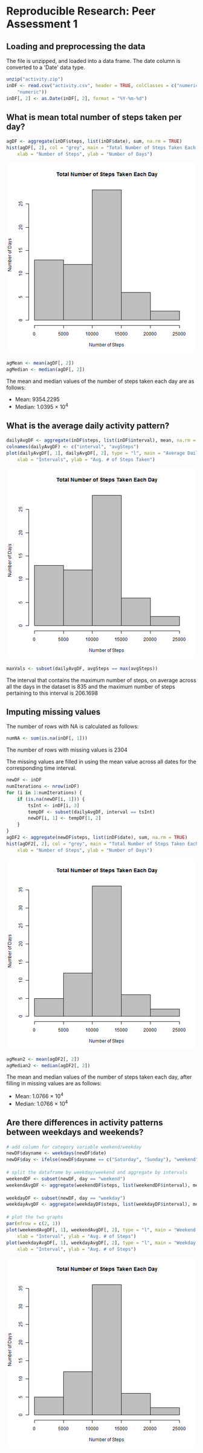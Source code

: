# Reproducible Research: Peer Assessment 1


## Loading and preprocessing the data
The file is unzipped, and loaded into a data frame.  The date column is converted to a 'Date' data type.

```r
unzip("activity.zip")
inDF <- read.csv("activity.csv", header = TRUE, colClasses = c("numeric", "character", 
    "numeric"))
inDF[, 2] <- as.Date(inDF[, 2], format = "%Y-%m-%d")
```



## What is mean total number of steps taken per day?

```r
agDF <- aggregate(inDF$steps, list(inDF$date), sum, na.rm = TRUE)
hist(agDF[, 2], col = "grey", main = "Total Number of Steps Taken Each Day", 
    xlab = "Number of Steps", ylab = "Number of Days")
```

![plot of chunk unnamed-chunk-2](figure/unnamed-chunk-2.png) 

```r
agMean <- mean(agDF[, 2])
agMedian <- median(agDF[, 2])
```


The mean and median values of the number of steps taken each day are as follows:
- Mean: 9354.2295
- Median: 1.0395 &times; 10<sup>4</sup>


## What is the average daily activity pattern?

```r
dailyAvgDF <- aggregate(inDF$steps, list(inDF$interval), mean, na.rm = TRUE)
colnames(dailyAvgDF) <- c("interval", "avgSteps")
plot(dailyAvgDF[, 1], dailyAvgDF[, 2], type = "l", main = "Average Daily Activity Pattern", 
    xlab = "Intervals", ylab = "Avg. # of Steps Taken")
```

![plot of chunk unnamed-chunk-3](figure/unnamed-chunk-3.png) 

```r
maxVals <- subset(dailyAvgDF, avgSteps == max(avgSteps))
```

The interval that contains the maximum number of steps, on average across all the days in the dataset is 835 and the maximum number of steps pertaining to this interval is 206.1698


## Imputing missing values
The number of rows with NA is calculated as follows:

```r
numNA <- sum(is.na(inDF[, 1]))
```

The number of rows with missing values is 2304

The missing values are filled in using the mean value across all dates for the corresponding time interval.

```r
newDF <- inDF
numIterations <- nrow(inDF)
for (i in 1:numIterations) {
    if (is.na(newDF[i, 1])) {
        tsInt <- inDF[i, 3]
        tempDF <- subset(dailyAvgDF, interval == tsInt)
        newDF[i, 1] <- tempDF[1, 2]
    }
}
agDF2 <- aggregate(newDF$steps, list(inDF$date), sum, na.rm = TRUE)
hist(agDF2[, 2], col = "grey", main = "Total Number of Steps Taken Each Day", 
    xlab = "Number of Steps", ylab = "Number of Days")
```

![plot of chunk unnamed-chunk-5](figure/unnamed-chunk-5.png) 

```r
agMean2 <- mean(agDF2[, 2])
agMedian2 <- median(agDF2[, 2])
```


The mean and median values of the number of steps taken each day, after filling in missing values are as follows:
- Mean: 1.0766 &times; 10<sup>4</sup>
- Median: 1.0766 &times; 10<sup>4</sup>


## Are there differences in activity patterns between weekdays and weekends?

```r
# add column for category variable weekend/weekday
newDF$dayname <- weekdays(newDF$date)
newDF$day <- ifelse(newDF$dayname == c("Saturday", "Sunday"), "weekend", "weekday")

# split the dataframe by weekday/weekend and aggregate by intervals
weekendDF <- subset(newDF, day == "weekend")
weekendAvgDF <- aggregate(weekendDF$steps, list(weekendDF$interval), mean, na.rm = TRUE)

weekdayDF <- subset(newDF, day == "weekday")
weekdayAvgDF <- aggregate(weekdayDF$steps, list(weekdayDF$interval), mean, na.rm = TRUE)

# plot the two graphs
par(mfrow = c(2, 1))
plot(weekendAvgDF[, 1], weekendAvgDF[, 2], type = "l", main = "Weekend Activity Pattern", 
    xlab = "Interval", ylab = "Avg. # of Steps")
plot(weekdayAvgDF[, 1], weekdayAvgDF[, 2], type = "l", main = "Weekday Activity Pattern", 
    xlab = "Interval", ylab = "Avg. # of Steps")
```

![plot of chunk unnamed-chunk-6](figure/unnamed-chunk-6.png) 

